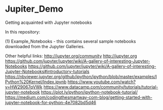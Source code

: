 # Jupiter_Demo

Getting acquainted with Jupyter notebooks

In this repository:

(1) Example_Notebooks - this contains several sample notebooks
 downloaded from the Jupyter Galleries.

Other helpful links:
http://jupyter.org/community
http://jupyter.org
https://github.com/jupyter/jupyter/wiki/A-gallery-of-interesting-Jupyter-Notebooks
https://github.com/jupyter/jupyter/wiki/A-gallery-of-interesting-Jupyter-Notebooks#introductory-tutorials
https://nbviewer.jupyter.org/github/ipython/ipython/blob/master/examples/IPython%20Kernel/Index.ipynb
https://www.youtube.com/watch?v=HW29067qVWk
https://www.datacamp.com/community/tutorials/tutorial-jupyter-notebook
https://plot.ly/python/ipython-notebook-tutorial/
https://medium.com/codingthesmartway-com-blog/getting-started-with-jupyter-notebook-for-python-4e7082bd5d46
